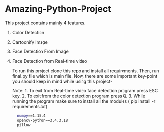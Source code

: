 # Amazing-Python-Project
This project contains mainly 4 features.
1. Color Detection
2. Cartoonify Image
3. Face Detection From Image
4. Face Detection from Real-time video

   To run this project clone this repo and install all requirements. Then, run final.py file which is main file.
   Now, there are some important key-point you should keep in mind while using this project-
   
   Note: 1. To exit from Real-time video face detection program press ESC key.
      2. To exit from the color detection program press Q.
      3. While running the program make sure to install all the modules ( pip install -r requirements.txt)

   ``` bash
     numpy==1.15.4
     opencv-python==3.4.3.18
     pillow
